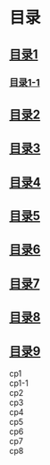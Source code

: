# 目录
## <a href='#cp1' target='_self'>目录1</a>
### [目录1-1](#cp1-1)
## [目录2](#cp2)
## [目录3](#cp3)
## [目录4](#cp4)
## [目录5](#cp5)
## [目录6](#cp6)
## [目录7](#cp7)
## [目录8](#cp8)
## [目录9](#cp9)


<div id="cp1">cp1</div>
<div id="cp1-1">cp1-1</div>
<div id="cp2">cp2</div>
<div id="cp3">cp3</div>
<div id="cp4">cp4</div>
<div id="cp5">cp5</div>
<div id="cp6">cp6</div>
<div id="cp7">cp7</div>
<div id="cp8">cp8</div>